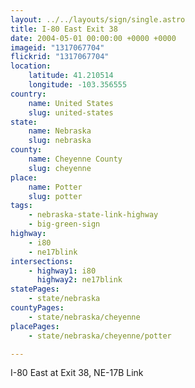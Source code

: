 ```yaml
---
layout: ../../layouts/sign/single.astro
title: I-80 East Exit 38
date: 2004-05-01 00:00:00 +0000 +0000
imageid: "1317067704"
flickrid: "1317067704"
location:
    latitude: 41.210514
    longitude: -103.356555
country:
    name: United States
    slug: united-states
state:
    name: Nebraska
    slug: nebraska
county:
    name: Cheyenne County
    slug: cheyenne
place:
    name: Potter
    slug: potter
tags:
    - nebraska-state-link-highway
    - big-green-sign
highway:
    - i80
    - ne17blink
intersections:
    - highway1: i80
      highway2: ne17blink
statePages:
    - state/nebraska
countyPages:
    - state/nebraska/cheyenne
placePages:
    - state/nebraska/cheyenne/potter

---
```

I-80 East at Exit 38, NE-17B Link